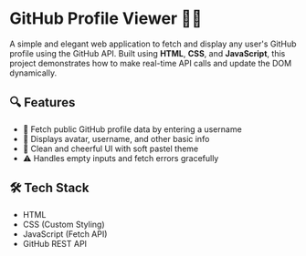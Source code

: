 # GitHub Profile Viewer 👩‍💻

A simple and elegant web application to fetch and display any user's GitHub profile using the GitHub API. Built using **HTML**, **CSS**, and **JavaScript**, this project demonstrates how to make real-time API calls and update the DOM dynamically.

## 🔍 Features

- 🔗 Fetch public GitHub profile data by entering a username  
- 📸 Displays avatar, username, and other basic info  
- 🎨 Clean and cheerful UI with soft pastel theme  
- ⚠️ Handles empty inputs and fetch errors gracefully  

## 🛠️ Tech Stack

- HTML  
- CSS (Custom Styling)  
- JavaScript (Fetch API)  
- GitHub REST API
